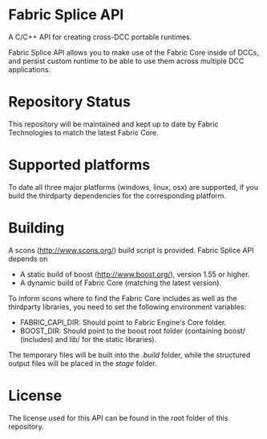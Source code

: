 Fabric Splice API
======================
A C/C++ API for creating cross-DCC portable runtimes.

Fabric Splice API allows you to make use of the Fabric Core inside of DCCs, and persist custom runtime to be able to use them across multiple DCC applications.

Repository Status
=================

This repository will be maintained and kept up to date by Fabric Technologies to match the latest Fabric Core.

Supported platforms
===================

To date all three major platforms (windows, linux, osx) are supported, if you build the thirdparty dependencies for the corresponding platform.

Building
========

A scons (http://www.scons.org/) build script is provided. Fabric Splice API depends on
* A static build of boost (http://www.boost.org/), version 1.55 or higher.
* A dynamic build of Fabric Core (matching the latest version).

To inform scons where to find the Fabric Core includes as well as the thirdparty libraries, you need to set the following environment variables:

* FABRIC_CAPI_DIR: Should point to Fabric Engine's Core folder.
* BOOST_DIR: Should point to the boost root folder (containing boost/ (includes) and lib/ for the static libraries).

The temporary files will be built into the *.build* folder, while the structured output files will be placed in the *stage* folder.

License
==========

The license used for this API can be found in the root folder of this repository.
